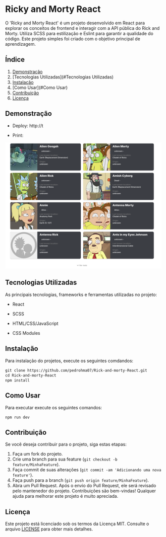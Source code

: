 # Ricky and Morty React

O 'Ricky and Morty React' é um projeto desenvolvido em React para explorar os conceitos de frontend e interagir com a API pública do Rick and Morty. Utiliza SCSS para estilização e Eslint para garantir a qualidade do código. Este projeto simples foi criado com o objetivo principal de aprendizagem.

## Índice

1. [Demonstração](#Demonstração)
2. [Tecnologias Utilizadas](#Tecnologias Utilizadas)
3. [Instalação](#instalação)
4. [Como Usar](#Como Usar)
5. [Contribuição](#contribuição)
6. [Licença](#licença)

## Demonstração

- Deploy: http://t

- Print:

<img src="/public/screen-1.png">



## Tecnologias Utilizadas

As principais tecnologias, frameworks e ferramentas utilizadas no projeto:

- React

- SCSS

- HTML/CSS/JavaScript

- CSS Modules

  

## Instalação

Para instalação do projetos, execute os seguintes comdandos:

```
git clone https://github.com/pedrohma07/Rick-and-morty-React.git
cd Rick-and-morty-React
npm install
```

## Como Usar

Para executar execute os seguintes comandos:

```
npm run dev
```

## Contribuição

Se você deseja contribuir para o projeto, siga estas etapas: 

1. Faça um fork do projeto. 
2. Crie uma branch para sua feature (`git checkout -b feature/MinhaFeature`). 
3. Faça commit de suas alterações (`git commit -am 'Adicionando uma nova feature'`).
4. Faça push para a branch (`git push origin feature/MinhaFeature`). 
5. Abra um Pull Request. Após o envio do Pull Request, ele será revisado pelo mantenedor do projeto. Contribuições são bem-vindas! Qualquer ajuda para melhorar este projeto é muito apreciada.

## Licença

Este projeto está licenciado sob os termos da Licença MIT. Consulte o arquivo [LICENSE](LICENSE) para obter mais detalhes.